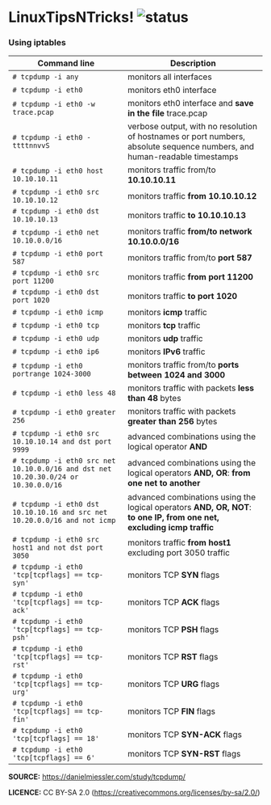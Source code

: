 
# LinuxTipsNTricks! ![status](https://img.shields.io/readthedocs/pip.svg)
### Using iptables ###

| Command line | Description |
| --- | --- |
| `# tcpdump -i any` | monitors all interfaces |
| `# tcpdump -i eth0` | monitors eth0 interface |
| `# tcpdump -i eth0 -w trace.pcap` | monitors eth0 interface and **save in the file** trace.pcap |
| `# tcpdump -i eth0 -ttttnnvvS` | verbose output, with no resolution of hostnames or port numbers, absolute sequence numbers, and human-readable timestamps |
| `# tcpdump -i eth0 host 10.10.10.11` | monitors traffic from/to **10.10.10.11** |
| `# tcpdump -i eth0 src 10.10.10.12` | monitors traffic **from 10.10.10.12** |
| `# tcpdump -i eth0 dst 10.10.10.13` | monitors traffic **to 10.10.10.13** |
| `# tcpdump -i eth0 net 10.10.0.0/16` | monitors traffic **from/to network 10.10.0.0/16** |
| `# tcpdump -i eth0 port 587` | monitors traffic from/to **port 587** |
| `# tcpdump -i eth0 src port 11200` | monitors traffic **from port 11200** |
| `# tcpdump -i eth0 dst port 1020` | monitors traffic **to port 1020** |
| `# tcpdump -i eth0 icmp` | monitors **icmp** traffic|
| `# tcpdump -i eth0 tcp` | monitors **tcp** traffic|
| `# tcpdump -i eth0 udp` | monitors **udp** traffic|
| `# tcpdump -i eth0 ip6` | monitors **IPv6** traffic|
| `# tcpdump -i eth0 portrange 1024-3000 ` | monitors traffic from/to **ports between 1024 and 3000** |
| `# tcpdump -i eth0 less 48` | monitors traffic with packets **less than 48** bytes |
| `# tcpdump -i eth0 greater 256` | monitors traffic with packets **greater than 256** bytes |
| `# tcpdump -i eth0 src 10.10.10.14 and dst port 9999` | advanced combinations using the logical operator **AND** |
| `# tcpdump -i eth0 src net 10.10.0.0/16 and dst net 10.20.30.0/24 or 10.30.0.0/16` | advanced combinations using the logical operators **AND, OR**: __from one net to another__ |
| `# tcpdump -i eth0 dst 10.10.10.16 and src net 10.20.0.0/16 and not icmp` | advanced combinations using the logical operators **AND, OR, NOT**: __to one IP, from one net, excluding icmp traffic__  |
| `# tcpdump -i eth0 src host1 and not dst port 3050` | monitors traffic **from host1** excluding port 3050 traffic |
| `# tcpdump -i eth0 'tcp[tcpflags] == tcp-syn'` | monitors TCP **SYN** flags |
| `# tcpdump -i eth0 'tcp[tcpflags] == tcp-ack'` | monitors TCP **ACK** flags |
| `# tcpdump -i eth0 'tcp[tcpflags] == tcp-psh'` | monitors TCP **PSH** flags |
| `# tcpdump -i eth0 'tcp[tcpflags] == tcp-rst'` | monitors TCP **RST** flags |
| `# tcpdump -i eth0 'tcp[tcpflags] == tcp-urg'` | monitors TCP **URG** flags |
| `# tcpdump -i eth0 'tcp[tcpflags] == tcp-fin'` | monitors TCP **FIN** flags |
| `# tcpdump -i eth0 'tcp[tcpflags] == 18'` | monitors TCP **SYN-ACK** flags |
| `# tcpdump -i eth0 'tcp[tcpflags] == 6'` | monitors TCP **SYN-RST** flags |


**SOURCE:** https://danielmiessler.com/study/tcpdump/

**LICENCE:** CC BY-SA 2.0 (https://creativecommons.org/licenses/by-sa/2.0/)
